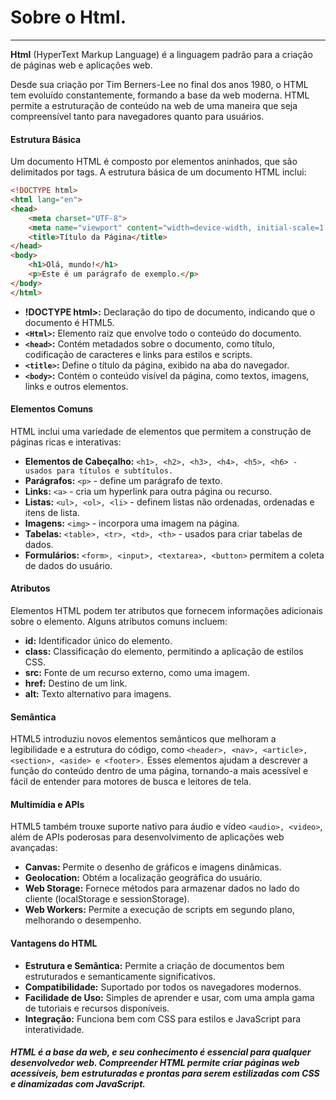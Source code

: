 # Sobre o Html. 
___

**Html** (HyperText Markup Language) é a linguagem padrão para a criação de páginas web e aplicações web. 
 
Desde sua criação por Tim Berners-Lee no final dos anos 1980, o HTML tem evoluído constantemente, formando a base da web moderna. HTML permite a estruturação de conteúdo na web de uma maneira que seja compreensível tanto para navegadores quanto para usuários.

#### Estrutura Básica

Um documento HTML é composto por elementos aninhados, que são delimitados por tags. A estrutura básica de um documento HTML inclui:

~~~html
<!DOCTYPE html>
<html lang="en">
<head>
    <meta charset="UTF-8">
    <meta name="viewport" content="width=device-width, initial-scale=1.0">
    <title>Título da Página</title>
</head>
<body>
    <h1>Olá, mundo!</h1>
    <p>Este é um parágrafo de exemplo.</p>
</body>
</html>
~~~

* **!DOCTYPE html>:** Declaração do tipo de documento, indicando que o documento é HTML5.
* **`<Html>`:** Elemento raiz que envolve todo o conteúdo do documento.
* **`<head>`:** Contém metadados sobre o documento, como título, codificação de caracteres e links para estilos e scripts.
* **`<title>`:** Define o título da página, exibido na aba do navegador.
* **`<body>`:** Contém o conteúdo visível da página, como textos, imagens, links e outros elementos.

#### Elementos Comuns

HTML inclui uma variedade de elementos que permitem a construção de páginas ricas e interativas:

* **Elementos de Cabeçalho:** `<h1>, <h2>, <h3>, <h4>, <h5>, <h6> - usados para títulos e subtítulos.`
* **Parágrafos:** `<p>` - define um parágrafo de texto.
* **Links:** `<a>` - cria um hyperlink para outra página ou recurso.
* **Listas:** `<ul>, <ol>, <li>` - definem listas não ordenadas, ordenadas e itens de lista.
* **Imagens:** `<img>` - incorpora uma imagem na página.
* **Tabelas:** `<table>, <tr>, <td>, <th>` - usados para criar tabelas de dados.
* **Formulários:** `<form>, <input>, <textarea>, <button>` permitem a coleta de dados do usuário.

#### Atributos

Elementos HTML podem ter atributos que fornecem informações adicionais sobre o elemento. Alguns atributos comuns incluem:

* **id:** Identificador único do elemento.
* **class:** Classificação do elemento, permitindo a aplicação de estilos CSS.
* **src:** Fonte de um recurso externo, como uma imagem.
* **href:** Destino de um link.
* **alt:** Texto alternativo para imagens.

#### Semântica

HTML5 introduziu novos elementos semânticos que melhoram a legibilidade e a estrutura do código, como `<header>, <nav>, <article>, <section>, <aside> e <footer>.` Esses elementos ajudam a descrever a função do conteúdo dentro de uma página, tornando-a mais acessível e fácil de entender para motores de busca e leitores de tela.

#### Multimídia e APIs

HTML5 também trouxe suporte nativo para áudio e vídeo `<audio>, <video>`, além de APIs poderosas para desenvolvimento de aplicações web avançadas:

* **Canvas:** Permite o desenho de gráficos e imagens dinâmicas.
* **Geolocation:** Obtém a localização geográfica do usuário.
* **Web Storage:** Fornece métodos para armazenar dados no lado do cliente (localStorage e sessionStorage).
* **Web Workers:** Permite a execução de scripts em segundo plano, melhorando o desempenho.

#### Vantagens do HTML

* **Estrutura e Semântica:** Permite a criação de documentos bem estruturados e semanticamente significativos.
* **Compatibilidade:** Suportado por todos os navegadores modernos.
* **Facilidade de Uso:** Simples de aprender e usar, com uma ampla gama de tutoriais e recursos disponíveis.
* **Integração:** Funciona bem com CSS para estilos e JavaScript para interatividade.

##### HTML é a base da web, e seu conhecimento é essencial para qualquer desenvolvedor web. Compreender HTML permite criar páginas web acessíveis, bem estruturadas e prontas para serem estilizadas com CSS e dinamizadas com JavaScript.